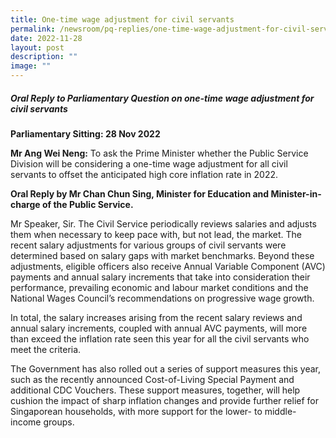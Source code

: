 ```yaml
---
title: One‑time wage adjustment for civil servants
permalink: /newsroom/pq-replies/one-time-wage-adjustment-for-civil-servants/
date: 2022-11-28
layout: post
description: ""
image: ""
---
```

##### Oral Reply to Parliamentary Question on one-time wage adjustment for civil servants  

**Parliamentary Sitting: 28 Nov 2022**  
  
**Mr Ang Wei Neng:** To ask the Prime Minister whether the Public Service Division will be considering a one-time wage adjustment for all civil servants to offset the anticipated high core inflation rate in 2022.  
  
**Oral Reply by Mr Chan Chun Sing, Minister for Education and Minister-in-charge of the Public Service.**  
  
Mr Speaker, Sir. The Civil Service periodically reviews salaries and adjusts them when necessary to keep pace with, but not lead, the market. The recent salary adjustments for various groups of civil servants were determined based on salary gaps with market benchmarks. Beyond these adjustments, eligible officers also receive Annual Variable Component (AVC) payments and annual salary increments that take into consideration their performance, prevailing economic and labour market conditions and the National Wages Council’s recommendations on progressive wage growth.  
  
In total, the salary increases arising from the recent salary reviews and annual salary increments, coupled with annual AVC payments, will more than exceed the inflation rate seen this year for all the civil servants who meet the criteria.   
  
The Government has also rolled out a series of support measures this year, such as the recently announced Cost-of-Living Special Payment and additional CDC Vouchers. These support measures, together, will help cushion the impact of sharp inflation changes and provide further relief for Singaporean households, with more support for the lower- to middle- income groups.